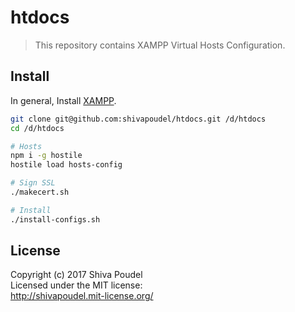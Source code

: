 htdocs
========================

> This repository contains XAMPP Virtual Hosts Configuration.

Install
-------

In general, Install [XAMPP](https://www.apachefriends.org/index.html).

```bash
git clone git@github.com:shivapoudel/htdocs.git /d/htdocs
cd /d/htdocs

# Hosts
npm i -g hostile
hostile load hosts-config

# Sign SSL
./makecert.sh

# Install
./install-configs.sh
```

License
-------

Copyright (c) 2017 Shiva Poudel  
Licensed under the MIT license:  
<http://shivapoudel.mit-license.org/>
